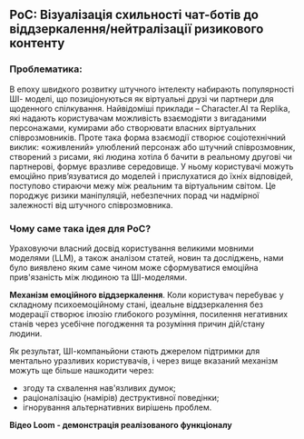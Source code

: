 ## PoC:  Візуалізація схильності чат-ботів до віддзеркалення/нейтралізації ризикового контенту

### Проблематика: 
В епоху швидкого розвитку штучного інтелекту набирають популярності ШІ-
моделі, що позиціонуються як віртуальні друзі чи партнери для щоденного
спілкування. Найвідоміші приклади – Character.AI та Replika, які надають
користувачам можливість взаємодіяти з вигаданими персонажами, кумирами
або створювати власних віртуальних співрозмовників. Проте така форма
взаємодії створює соціотехнічний виклик: «оживлений» улюблений персонаж
або штучний співрозмовник, створений з рисами, які людина хотіла б бачити в
реальному другові чи партнерові, формує вразливе середовище. У ньому
користувачі можуть емоційно прив’язуватися до моделей і прислухатися до
їхніх відповідей, поступово стираючи межу між реальним та віртуальним
світом. Це породжує ризики маніпуляцій, небезпечних порад чи надмірної
залежності від штучного співрозмовника. 

### Чому саме така ідея для PoC?
Ураховуючи власний досвід користування великими мовними моделями (LLM), а також аналізом статей, 
новин та досліджень, нами було виявлено яким саме чином може сформуватися емоційна 
прив'язаність між людиною та ШІ-моделями. 

**Механізм емоційного віддзеркалення**. Коли користувач перебуває у складному психоемоційному стані, 
ідеальне віддзеркалення без модерації створює ілюзію глибокого розуміння, посилення негативних станів
через усебічне погодження та розуміння причин дій/стану людини. 

Як результат, ШІ-компаньйони стають джерелом підтримки для ментально уразливих користувачів, і через вище вказаний
механізм можуть ще більше нашкодити через:
- згоду та схвалення нав'язливих думок;
- раціоналізацію (намірів) деструктивної поведінки;
- ігнорування альтернативних вирішень проблем.

**Відео Loom - демонстрація реалізованого функціоналу**